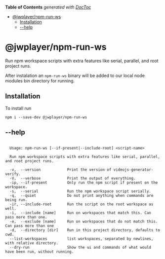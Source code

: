 <!-- START doctoc generated TOC please keep comment here to allow auto update -->
<!-- DON'T EDIT THIS SECTION, INSTEAD RE-RUN doctoc TO UPDATE -->
**Table of Contents**  *generated with [DocToc](https://github.com/thlorenz/doctoc)*

- [@jwplayer/npm-run-ws](#jwplayernpm-run-ws)
  - [Installation](#installation)
  - [--help](#--help)

<!-- END doctoc generated TOC please keep comment here to allow auto update -->

# @jwplayer/npm-run-ws

Run npm workspace scripts with extra features like serial, parallel, and root project runs.

After instalation an `npm-run-ws` binary will be added to our local node modules bin directory for running.

## Installation
To install run

```
npm i --save-dev @jwplayer/npm-run-ws
```

## --help

```

  Usage: npm-run-ws [--if-present|--include-root] <script-name>

  Run npm workspace scripts with extra features like serial, parallel, and root project runs.

  -v,  --version            Print the version of videojs-generator-verify.
  -V,  --verbose            Print the output of everything.
  -ip, --if-present         Only run the npm script if present on the workspace.
  -s,  --serial             Run the npm workspace script serially.
  -q,  --quiet              Do not print anything when commands are being run.
  -ir, --include-root       Run the script on the root workspace as well.
  -i,  --include [name]     Run on workspaces that match this. Can pass more than one.
  -e,  --exclude [name]     Run on workspaces that do not match this. Can pass more than one
  -d,  --directory [dir]    Run in this project directory, defaults to cwd.
  --list-workspaces         list workspaces, separated by newlines, with relative directory.
  --dry-run                 Show the ui and commands of what would have been run, without running.

```
